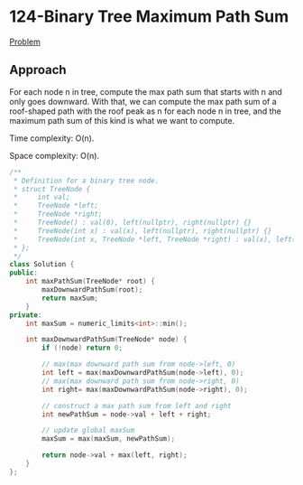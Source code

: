 # 124-Binary Tree Maximum Path Sum

[Problem](https://leetcode.com/problems/binary-tree-maximum-path-sum/)

## Approach

For each node n in tree, compute the max path sum that starts with n and only goes downward. With that, we can compute the max path sum of a roof-shaped path with the roof peak as n for each node n in tree, and the maximum path sum of this kind is what we want to compute.

Time complexity: O(n).

Space complexity: O(n).

```c++
/**
 * Definition for a binary tree node.
 * struct TreeNode {
 *     int val;
 *     TreeNode *left;
 *     TreeNode *right;
 *     TreeNode() : val(0), left(nullptr), right(nullptr) {}
 *     TreeNode(int x) : val(x), left(nullptr), right(nullptr) {}
 *     TreeNode(int x, TreeNode *left, TreeNode *right) : val(x), left(left), right(right) {}
 * };
 */
class Solution {
public:
    int maxPathSum(TreeNode* root) {
        maxDownwardPathSum(root);
        return maxSum;
    }
private:
    int maxSum = numeric_limits<int>::min();

    int maxDownwardPathSum(TreeNode* node) {
        if (!node) return 0;

        // max(max downward path sum from node->left, 0)
        int left = max(maxDownwardPathSum(node->left), 0);
        // max(max downward path sum from node->right, 0)
        int right= max(maxDownwardPathSum(node->right), 0);

        // construct a max path sum from left and right
        int newPathSum = node->val + left + right;

        // update global maxSum
        maxSum = max(maxSum, newPathSum);

        return node->val + max(left, right);
    }
};
```
